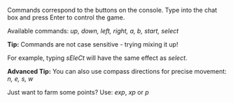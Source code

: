 Commands correspond to the buttons on the console.  Type into the chat box and press Enter to control the game.

Available commands: *up, down, left, right, a, b, start, select*

**Tip:** Commands are not case sensitive - trying mixing it up!

For example, typing *sEleCt* will have the same effect as *select*.

**Advanced Tip:** You can also use compass directions for precise movement: *n, e, s, w*

Just want to farm some points?  Use: *exp*, *xp* or *p*